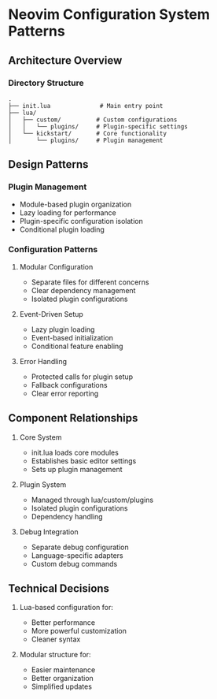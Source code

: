 # Neovim Configuration System Patterns

## Architecture Overview

### Directory Structure
```
.
├── init.lua              # Main entry point
├── lua/
│   ├── custom/          # Custom configurations
│   │   └── plugins/     # Plugin-specific settings
│   └── kickstart/       # Core functionality
│       └── plugins/     # Plugin management
```

## Design Patterns

### Plugin Management
- Module-based plugin organization
- Lazy loading for performance
- Plugin-specific configuration isolation
- Conditional plugin loading

### Configuration Patterns
1. Modular Configuration
   - Separate files for different concerns
   - Clear dependency management
   - Isolated plugin configurations

2. Event-Driven Setup
   - Lazy plugin loading
   - Event-based initialization
   - Conditional feature enabling

3. Error Handling
   - Protected calls for plugin setup
   - Fallback configurations
   - Clear error reporting

## Component Relationships
1. Core System
   - init.lua loads core modules
   - Establishes basic editor settings
   - Sets up plugin management

2. Plugin System
   - Managed through lua/custom/plugins
   - Isolated plugin configurations
   - Dependency handling

3. Debug Integration
   - Separate debug configuration
   - Language-specific adapters
   - Custom debug commands

## Technical Decisions
1. Lua-based configuration for:
   - Better performance
   - More powerful customization
   - Cleaner syntax

2. Modular structure for:
   - Easier maintenance
   - Better organization
   - Simplified updates